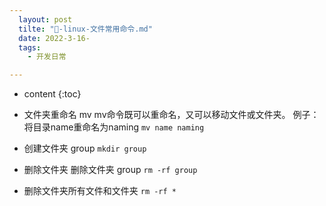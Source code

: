 ```yaml
---
  layout: post
  tilte: "📁-linux-文件常用命令.md"
  date: 2022-3-16-
  tags: 
    - 开发日常

---
```



* content
{:toc}


- 文件夹重命名 mv
mv命令既可以重命名，又可以移动文件或文件夹。
例子：将目录name重命名为naming
``
mv name naming
``

- 创建文件夹 group
`
mkdir group
`

- 删除文件夹
删除文件夹 group
``
rm -rf group
``
- 删除文件夹所有文件和文件夹
``
rm -rf *
``
